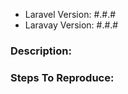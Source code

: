 <!-- 
    If you have a question, you don't need to provide any data shown below.

    Important:
    If you made changes to your database directly and the changes aren't reflected in your app, please clear your application cache.
-->

- Laravel Version: #.#.# 
- Laravay Version: #.#.# 

### Description:


### Steps To Reproduce:

<!-- 

If you provide all the required information the issue will be easier to address.

-->